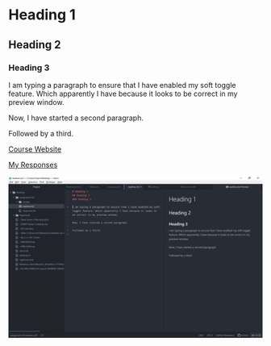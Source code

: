 # Heading 1
## Heading 2
### Heading 3

I am typing a paragraph to ensure that I have enabled my soft toggle feature. Which apparently I have because it looks to be correct in my preview window.

Now, I have started a second paragraph.

Followed by a third.

[Course Website](https://intro-web-dev.media-ed-online.com/)

[My Responses](./responses.txt)

![My Screenshot](./images/screenshot.png)
